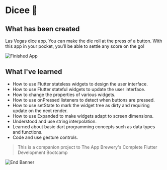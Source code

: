 # Dicee 🎲

## What has been created

Las Vegas dice app. You can make the die roll at the press of a button. With this app in your pocket, you’ll be able to settle any score on the go!

![Finished App](https://github.com/londonappbrewery/Images/blob/master/dicee-demo.gif)

## What I've learned

- How to use Flutter stateless widgets to design the user interface.
- How to use Flutter stateful widgets to update the user interface.
- How to change the properties of various widgets.
- How to use onPressed listeners to detect when buttons are pressed.
- How to use setState to mark the widget tree as dirty and requiring update on the next render.
- How to use Expanded to make widgets adapt to screen dimensions.
- Understood and use string interpolation.
- Learned about basic dart programming concepts such as data types and functions.
- Code and use gesture controls.

>This is a companion project to The App Brewery's Complete Flutter Development Bootcamp

![End Banner](https://github.com/londonappbrewery/Images/blob/master/readme-end-banner.png)
